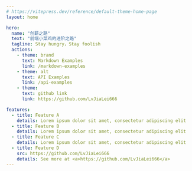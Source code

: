 ```yaml
---
# https://vitepress.dev/reference/default-theme-home-page
layout: home

hero:
  name: "创薪之路"
  text: "前端小菜鸡的进阶之路"
  tagline: Stay hungry，Stay foolish
  actions:
    - theme: brand
      text: Markdown Examples
      link: /markdown-examples
    - theme: alt
      text: API Examples
      link: /api-examples
    - theme: 
      text: github link
      link: https://github.com/LvJiaLei666

features:
  - title: Feature A
    details: Lorem ipsum dolor sit amet, consectetur adipiscing elit
  - title: Feature B
    details: Lorem ipsum dolor sit amet, consectetur adipiscing elit
  - title: Feature C
    details: Lorem ipsum dolor sit amet, consectetur adipiscing elit
  - title: Feature D
    src: https://github.com/LvJiaLei666
    details: See more at <a>https://github.com/LvJiaLei666</a>
---
```


